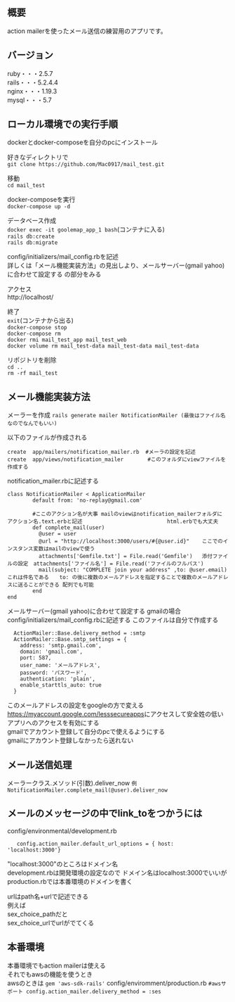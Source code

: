 ## 概要
action mailerを使ったメール送信の練習用のアプリです。

## バージョン
ruby・・・2.5.7<br>
rails・・・5.2.4.4<br>
nginx・・・1.19.3<br>
mysql・・・5.7

## ローカル環境での実行手順
dockerとdocker-composeを自分のpcにインストール

好きなディレクトリで<br>
`git clone https://github.com/Mac0917/mail_test.git`

移動<br>
`cd mail_test`

docker-composeを実行<br>
`docker-compose up -d`

データベース作成<br>
`docker exec -it goolemap_app_1 bash`(コンテナに入る)<br>
`rails db:create`<br>
`rails db:migrate`<br>

config/initializers/mail_config.rbを記述<br>
詳しくは「メール機能実装方法」の見出しより、メールサーバー(gmail yahoo)に合わせて設定する の部分をみる<br>

アクセス<br>
http://localhost/<br>

終了<br>
`exit`(コンテナから出る)<br>
`docker-compose stop`<br>
`docker-compose rm`<br>
`docker rmi mail_test_app mail_test_web`<br>
`docker volume rm mail_test-data mail_test-data mail_test-data`

リポジトリを削除<br>
`cd ..`<br>
`rm -rf mail_test`

## メール機能実装方法
メーラーを作成
`
rails generate mailer NotificationMailer (最後はファイル名なのでなんでもいい)
`

以下のファイルが作成される<br>
```
create  app/mailers/notification_mailer.rb  #メーラの設定を記述
create  app/views/notification_mailer　      #このフォルダにviewファイルを作成する
```

notification_mailer.rbに記述する
```
class NotificationMailer < ApplicationMailer
        default from: 'no-replay@gmail.com'

        #ここのアクション名が大事 mailのviewはnotification_mailerフォルダに アクション名.text.erbと記述                           html.erbでも大丈夫
        def complete_mail(user) 
          @user = user
          @url = "http://localhost:3000/users/#{@user.id}"    ここでのインスタンス変数はmailのviewで使う
          attachments['Gemfile.txt'] = File.read('Gemfile')   添付ファイルの設定　attachments['ファイル名'] = File.read('ファイルのフルパス')
          mail(subject: "COMPLETE join your address" ,to: @user.email)  これは件名である　　to: の後に複数のメールアドレスを指定することで複数のメールアドレスに送ることができる 配列でも可能 
        end
end
```

メールサーバー(gmail yahoo)に合わせて設定する gmailの場合<br>
config/initializers/mail_config.rbに記述する このファイルは自分で作成する
```
  ActionMailer::Base.delivery_method = :smtp
  ActionMailer::Base.smtp_settings = {
    address: 'smtp.gmail.com',
    domain: 'gmail.com',
    port: 587,
    user_name: 'メールアドレス',
    password: 'パスワード',
    authentication: 'plain',
    enable_starttls_auto: true
  }
```

このメールアドレスの設定をgoogleの方で変える<br>
<https://myaccount.google.com/lesssecureapps>にアクセスして安全姓の低いアプリへのアクセスを有効にする<br>
gmailでアカウント登録して自分のpcで使えるようにする<br>
gmailにアカウント登録しなかったら送れない



## メール送信処理
メーラークラス.メソッド(引数).deliver_now
``
例 NotificationMailer.complete_mail(@user).deliver_now 
``


## メールのメッセージの中でlink_toをつかうには
 config/environmental/development.rb
  ```
     config.action_mailer.default_url_options = { host: 'localhost:3000'}
  ```
 "localhost:3000"のところはドメイン名
<br>
development.rbは開発環境の設定なので
ドメイン名はlocalhost:3000でいいが
production.rbでは本番環境のドメインを書く

urlはpath名+urlで記述できる<br>
例えば<br>
sex_choice_pathだと<br>
sex_choice_urlでurlがでてくる


## 本番環境 
本番環境でもaction mailerは使える<br>
それでもawsの機能を使うとき<br>
awsのときは
`
gem 'aws-sdk-rails'
`
config/enviromment/production.rb
``
  #awsサポート
  config.action_mailer.delivery_method = :ses
``


